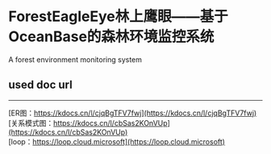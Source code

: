 # ForestEagleEye林上鹰眼——基于OceanBase的森林环境监控系统
A forest environment monitoring system

## used doc url
---
[ER图：https://kdocs.cn/l/cjqBgTFV7fwj](https://kdocs.cn/l/cjqBgTFV7fwj)<br>
[关系模式图：https://kdocs.cn/l/cbSas2KOnVUp](https://kdocs.cn/l/cbSas2KOnVUp)<br>
[loop：https://loop.cloud.microsoft](https://loop.cloud.microsoft)<br>
